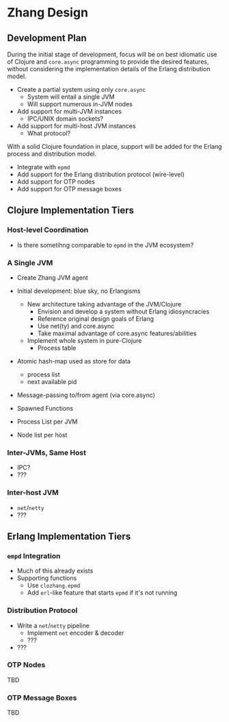 # Zhang Design

## Development Plan

During the initial stage of development, focus will be on best idiomatic use
of Clojure and `core.async` programming to provide the desired features,
without considering the implementation details of the Erlang distribution
model.

* Create a partial system using only `core.async`
   * System will entail a single JVM
   * Will support numerous in-JVM nodes
* Add support for multi-JVM instances
   * IPC/UNIX domain sockets?
* Add support for multi-host JVM instances
   * What protocol?

With a solid Clojure foundation in place, support will be added for the Erlang
process and distribution model.

* Integrate with `epmd`
* Add support for the Erlang distribution protocol (wire-level)
* Add support for OTP nodes
* Add support for OTP message boxes

## Clojure Implementation Tiers

### Host-level Coordination

* Is there sometihng comparable to `epmd` in the JVM ecosystem?

### A Single JVM

* Create Zhang JVM agent
* Initial development: blue sky, no Erlangisms
    * New architecture taking advantage of the JVM/Clojure
        * Envision and develop a system without Erlang idiosyncracies
        * Reference original design goals of Erlang
        * Use net(ty) and core.async
        * Take maximal advantage of core.async features/abilities
    * Implement whole system in pure-Clojure
        * Process table

* Atomic hash-map used as store for data
    * process list
    * next available pid
* Message-passing to/from agent (via core.async)

* Spawned Functions
* Process List per JVM
* Node list per host

### Inter-JVMs, Same Host

* IPC?
* ???

### Inter-host JVM

* `net`/`netty`
* ???

## Erlang Implementation Tiers

### `empd` Integration

* Much of this already exists
* Supporting functions
   * Use `clozhang.epmd`
   * Add `erl`-like feature that starts `epmd` if it's not running


### Distribution Protocol

* Write a `net`/`netty` pipeline
   * Implement `net` encoder & decoder
   * ???
* ???

### OTP Nodes

TBD

### OTP Message Boxes

TBD
